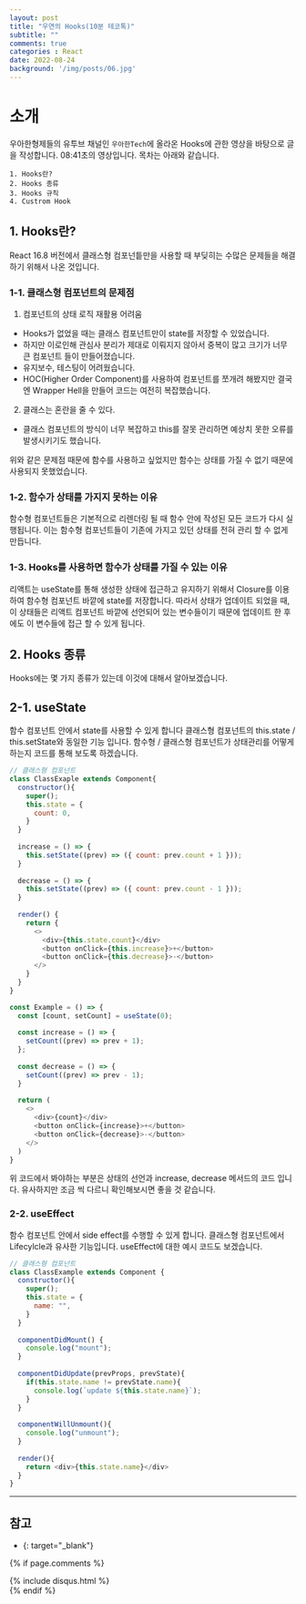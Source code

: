 ```yaml
---
layout: post
title: "우연의 Hooks(10분 테코톡)"
subtitle: ""
comments: true
categories : React
date: 2022-08-24
background: '/img/posts/06.jpg'
---
```


# 소개
우아한형제들의 유투브 채널인 `우아한Tech`에 올라온 Hooks에 관한 영상을 바탕으로 글을 작성합니다.
08:41초의 영상입니다.
목차는 아래와 같습니다.
```
1. Hooks란?
2. Hooks 종류
3. Hooks 규칙
4. Custrom Hook
```

## 1. Hooks란?
React 16.8 버전에서 클래스형 컴포넌틑만을 사용할 때 부딪히는 수많은 문제들을 해결하기 위해서 나온 것입니다.

### 1-1. 클래스형 컴포넌트의 문제점
1. 컴포넌트의 상태 로직 재활용 어려움
  - Hooks가 없었을 때는 클래스 컴포넌트만이 state를 저장할 수 있었습니다.
  - 하지만 이로인해 관심사 분리가 제대로 이뤄지지 않아서 중복이 많고 크기가 너무 큰 컴포넌트 들이 만들어졌습니다.
  - 유지보수, 테스팅이 어려웠습니다.
  - HOC(Higher Order Component)를 사용하여 컴포넌트를 쪼개려 해봤지만 결국엔 Wrapper Hell을 만들어 코드는 여전히 복잡했습니다.

2. 클래스는 혼란을 줄 수 있다.
  - 클래스 컴포넌트의 방식이 너무 복잡하고 this를 잘못 관리하면 예상치 못한 오류를 발생시키기도 했습니다.

위와 같은 문제점 때문에 함수를 사용하고 싶었지만 함수는 상태를 가질 수 없기 때문에 사용되지 못했었습니다.

### 1-2. 함수가 상태를 가지지 못하는 이유
함수형 컴포넌트들은 기본적으로 리렌더링 될 때 함수 안에 작성된 모든 코드가 다시 실행됩니다.
이는 함수형 컴포넌트들이 기존에 가지고 있던 상태를 전혀 관리 할 수 없게 만듭니다.

### 1-3. Hooks를 사용하면 함수가 상태를 가질 수 있는 이유
리액트는 useState를 통해 생성한 상태에 접근하고 유지하기 위해서 Closure를 이용하여 함수형 컴포넌트 바깥에 state를 저장합니다.
따라서 상태가 업데이트 되었을 때, 이 상태들은 리액트 컴포넌트 바깥에 선언되어 있는 변수들이기 때문에 업데이트 한 후에도 이 변수들에 접근 할 수 있게 됩니다.

## 2. Hooks 종류
Hooks에는 몇 가지 종류가 있는데 이것에 대해서 알아보겠습니다.

## 2-1. useState
함수 컴포넌트 안에서 state를 사용할 수 있게 합니다
클래스형 컴포넌트의 this.state / this.setState와 동일한 기능 입니다.
함수형 / 클래스형 컴포넌트가 상태관리를 어떻게 하는지 코드를 통해 보도록 하겠습니다.

```javascript
// 클래스형 컴포넌트
class ClassExaple extends Component{
  constructor(){
    super();
    this.state = {
      count: 0,
    }
  }
  
  increase = () => {
    this.setState((prev) => ({ count: prev.count + 1 }));
  }
  
  decrease = () => {
    this.setState((prev) => ({ count: prev.count - 1 }));
  }
  
  render() {
    return {
      <>
        <div>{this.state.count}</div>
        <button onClick={this.increase}>+</button>
        <button onClick={this.decrease}>-</button>
      </>
    }
  }
}
```

```javascript
const Example = () => {
  const [count, setCount] = useState(0);
  
  const increase = () => {
    setCount((prev) => prev + 1);
  };
  
  const decrease = () => {
    setCount((prev) => prev - 1);
  }
  
  return (
    <>
      <div>{count}</div>
      <button onClick={increase}>+</button>
      <button onClick={decrease}>-</button>
    </>
  )
}
```
위 코드에서 봐야하는 부분은 상태의 선언과 increase, decrease 메서드의 코드 입니다.
유사하지만 조금 씩 다르니 확인해보시면 좋을 것 같습니다.

### 2-2. useEffect
함수 컴포넌트 안에서 side effect를 수행할 수 있게 합니다.
클래스형 컴포넌트에서 Lifecylcle과 유사한 기능입니다.
useEffect에 대한 예시 코드도 보겠습니다.

```javascript
// 클래스형 컴포넌트
class ClassExample extends Component {
  constructor(){
    super();
    this.state = {
      name: "",
    }
  }
  
  componentDidMount() {
    console.log("mount");
  }
  
  componentDidUpdate(prevProps, prevState){
    if(this.state.name != prevState.name){
      console.log(`update ${this.state.name}`);
    }
  }
  
  componentWillUnmount(){
    console.log("unmount");
  }
  
  render(){
    return <div>{this.state.name}</div>
  }
}
```

---
## 참고
- [](){: target="_blank"}


{% if page.comments %}
<div id="post-disqus" class="container">
{% include disqus.html %}
</div>
{% endif %}
